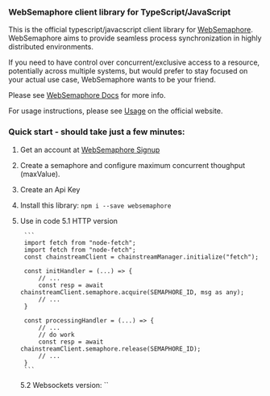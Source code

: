 ### WebSemaphore client library for TypeScript/JavaScript

This is the official typescript/javacscript client library for [WebSemaphore](https://www.websemaphore.com). 
WebSemaphore aims to provide seamless process synchronization in highly distributed environments.

If you need to have control over concurrent/exclusive access to a resource, potentially across multiple systems, 
but would prefer to stay focused on your actual use case, WebSemaphore wants to be your friend.

Please see [WebSemaphore Docs](https://www.websemaphore.com/docs/v1) for more info.

For usage instructions, please see [Usage](https://www.websemaphore.com/docs/v1/usage) on the official website.

### Quick start - should take just a few minutes:

1. Get an account at [WebSemaphore Signup](https://www.websemaphore.com/auth/signup)
2. Create a semaphore and configure maximum concurrent thoughput (maxValue).
3. Create an Api Key
4. Install this library: `npm i --save websemaphore`
5. Use in code
    5.1 HTTP version 
    
        ```
        import fetch from "node-fetch";
        import fetch from "node-fetch";
        const chainstreamClient = chainstreamManager.initialize("fetch");

        const initHandler = (...) => {
            // ...
            const resp = await chainstreamClient.semaphore.acquire(SEMAPHORE_ID, msg as any);
            // ...
        }

        const processingHandler = (...) => {
            // ...
            // do work
            const resp = await chainstreamClient.semaphore.release(SEMAPHORE_ID);
            // ...
        }
        ```

    5.2 Websockets version:
        `` 


